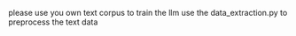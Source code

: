 please use you own text corpus to train the llm 
use the data_extraction.py to preprocess the text data
